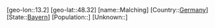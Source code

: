 ﻿---
location: [48.32,13.2]
type: City
tags:
- geo/City


SpocWebEntityId: 32231
isDeleted: false
confidential: public

---
[geo-lon::13.2]
[geo-lat::48.32]
[name::Malching]
[Country::[Germany](geo/Continent/Europe/Germany.md)]
[State::[Bayern](geo/Continent/Europe/Germany/Bayern.md)]
[Population::]
[Unknown::]

